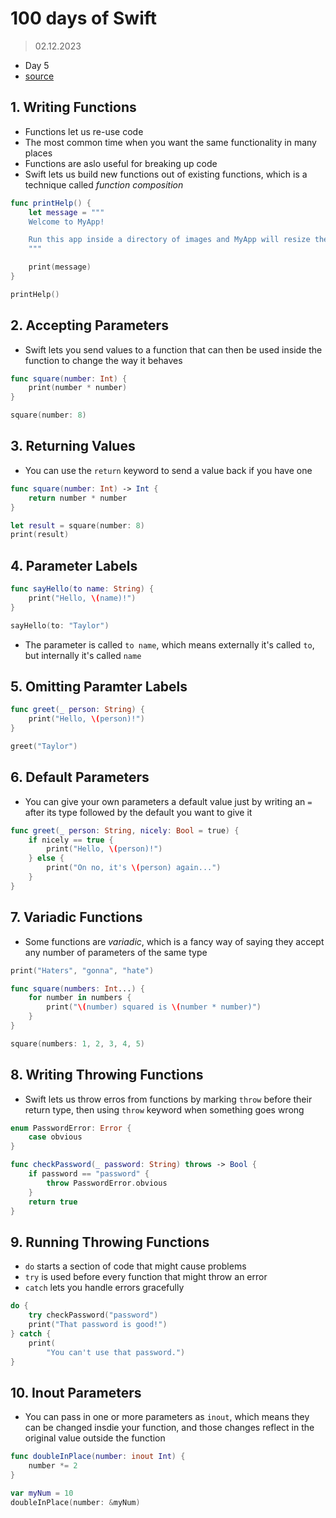 # 100 days of Swift

> 02.12.2023

- Day 5
- [source](https://www.hackingwithswift.com/100/1)

## 1. Writing Functions

- Functions let us re-use code
- The most common time when you want the same functionality in many places
- Functions are aslo useful for breaking up code
- Swift lets us build new functions out of existing functions, which is a technique called *function composition*

```swift
func printHelp() {
    let message = """
    Welcome to MyApp!

    Run this app inside a directory of images and MyApp will resize them all into thumbnails
    """

    print(message)
}

printHelp()
```

## 2. Accepting Parameters

- Swift lets you send values to a function that can then be used inside the function to change the way it behaves

```swift
func square(number: Int) {
    print(number * number)
}

square(number: 8)
```

## 3. Returning Values

- You can use the `return` keyword to send a value back if you have one

```swift
func square(number: Int) -> Int {
    return number * number
}

let result = square(number: 8)
print(result)
```

## 4. Parameter Labels

```swift
func sayHello(to name: String) {
    print("Hello, \(name)!")
}

sayHello(to: "Taylor")
```

- The parameter is called `to name`, which means externally it's called `to`, but internally it's called `name`

## 5. Omitting Paramter Labels

```swift
func greet(_ person: String) {
    print("Hello, \(person)!")
}

greet("Taylor")
```

## 6. Default Parameters

- You can give your own parameters a default value just by writing an `=` after its type followed by the default you want to give it

```swift
func greet(_ person: String, nicely: Bool = true) {
    if nicely == true {
        print("Hello, \(person)!")
    } else {
        print("On no, it's \(person) again...")
    }
}
```

## 7. Variadic Functions

- Some functions are *variadic*, which is a fancy way of saying they accept any number of parameters of the same type

```swift
print("Haters", "gonna", "hate")

func square(numbers: Int...) {
    for number in numbers {
        print("\(number) squared is \(number * number)")
    }
}

square(numbers: 1, 2, 3, 4, 5)
```

## 8. Writing Throwing Functions

- Swift lets us throw erros from functions by marking `throw` before their return type, then using `throw` keyword when something goes wrong

```swift
enum PasswordError: Error {
    case obvious
}

func checkPassword(_ password: String) throws -> Bool {
    if password == "password" {
        throw PasswordError.obvious
    }
    return true
}
```

## 9. Running Throwing Functions

- `do` starts a section of code that might cause problems
- `try` is used before every function that might throw an error
- `catch` lets you handle errors gracefully

```swift
do {
    try checkPassword("password")
    print("That password is good!")
} catch {
    print(
        "You can't use that password.")
}
```

## 10. Inout Parameters

- You can pass in one or more parameters as `inout`, which means they can be changed insdie your function, and those changes reflect in the original value outside the function

```swift
func doubleInPlace(number: inout Int) {
    number *= 2
}

var myNum = 10
doubleInPlace(number: &myNum)